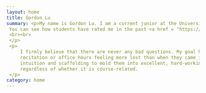 ```yaml
---
layout: home
title: Gordon Lu
summary: <p>My name is Gordon Lu. I am a current junior at the University of Pittsburgh. I am a Computer Science, Economics, Mathematics, and Statistics Major. I have a passion to learn and aim for the top, I drive to pass down this philosophy to students at Pitt through my duties as an Undergraduate Teaching Assistant.
 You can see how students have rated me in the past <a href = "https://www.ratemyprofessors.com/ShowRatings.jsp?tid=2588578">here</a>.
 <br><br>
 </p>
 <p>
     I firmly believe that there are never any bad questions. My goal has always been to help students in the best way possible. I never want a student to leave
     recitation or office hours feeling more lost than when they came in. I always avoiding giving away answers, and rather leading and providing students with the 
     intuition and scaffolding to mold them into excellent, hard-working students. I approach teaching with a positive manner, I encourage questions at all times, 
     regardless of whether it is course-related. 
 </p>
category: home
---
```

